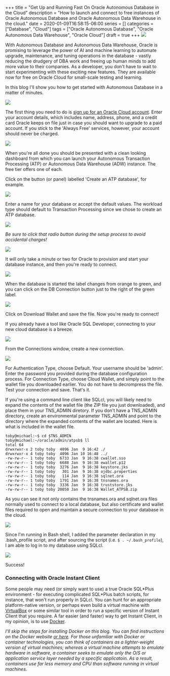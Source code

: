 +++ 
title = "Get Up and Running Fast On Oracle Autonomous Database in the Cloud"
description = "How to launch and connect to free instances of Oracle Autonomous Database and Oracle Autonomous Data Warehouse in the cloud."
date = 2020-01-09T16:58:15-06:00
series = []
categories = ["Database", "Cloud"]
tags = ["Oracle Autonomous Database", "Oracle Autonomous Data Warehouse", "Oracle Cloud"]
draft = true
+++
![](https://res.cloudinary.com/tobyblog/image/upload/v1578611791/img/Screenshot_from_2020-01-09_17.15.20.jpg)

With Autonomous Database and Autonomous Data Warehouse, Oracle is promising to leverage the power of AI and machine learning to automate upgrade, maintenance, and tuning operations in the database - vastly reducing the drudgery of DBA work and freeing up human minds to add more value to their companies. As a developer, you don't have to wait to start experimenting with these exciting new features. They are available now for free on Oracle Cloud for small-scale testing and learning.

In this blog I'll show you how to get started with Autonomous Database in a matter of minutes.

![](https://res.cloudinary.com/tobyblog/image/upload/v1578613738/img/Screenshot_from_2020-01-09_17.48.03.jpg)

The first thing you need to do is [sign up for an Oracle Cloud account](https://myservices.us.oraclecloud.com/mycloud/signup). Enter your account details, which includes name, address, phone, and a credit card Oracle keeps on file just in case you should want to upgrade to a paid account. If you stick to the 'Always Free' services, however, your account should never be charged.

![](https://res.cloudinary.com/tobyblog/image/upload/v1578614479/img/Screenshot_from_2020-01-09_13.06.36.jpg)

When you're all done you should be presented with a clean looking dashboard from which you can launch your Autonomous Transaction Processing (ATP) or Autonomous Data Warehouse (ADW) instance. The free tier offers one of each.

Click on the button (or panel) labelled 'Create an ATP database', for example. 

![](https://res.cloudinary.com/tobyblog/image/upload/v1578694026/img/Screenshot_from_2020-01-10_16.06.51.jpg)

Enter a name for your database or accept the default values. The workload type should default to Transaction Processing since we chose to create an ATP database. 

![](https://res.cloudinary.com/tobyblog/image/upload/v1578614301/img/Screenshot_from_2020-01-09_13.08.57.jpg)
 
*Be sure to click that radio button during the setup process to avoid accidental charges!*

![](https://res.cloudinary.com/tobyblog/image/upload/v1578694291/img/Screenshot_from_2020-01-09_13.11.08.jpg)

It will only take a minute or two for Oracle to provision and start your database instance, and then you're ready to connect.

![](https://res.cloudinary.com/tobyblog/image/upload/v1578694525/img/Screenshot_from_2020-01-09_17.11.52.jpg)

When the database is started the label changes from orange to green, and you can click on the DB Connection button just to the right of the green label. 

![](https://res.cloudinary.com/tobyblog/image/upload/v1578694559/img/Screenshot_from_2020-01-09_16.23.01.jpg)

Click on Download Wallet and save the file. Now you're ready to connect!

If you already have a tool like Oracle SQL Developer, connecting to your new cloud database is a breeze.

![](https://res.cloudinary.com/tobyblog/image/upload/v1578694991/img/Screenshot_from_2020-01-10_16.20.49.jpg)

From the Connections window, create a new connection.

![](https://res.cloudinary.com/tobyblog/image/upload/v1578695134/img/Screenshot_from_2020-01-10_16.25.12.jpg)

For Authentication Type, choose Default. Your username should be 'admin'. Enter the password you provided during the database configuration process. For Connection Type, choose Cloud Wallet, and simply point to the wallet file you downloaded earlier. You do not have to decrompress the file. Test your connection and save. That's it.

If you're using a command line client like SQLcl, you will likely need to expand the contents of the wallet file (the ZIP file you just downloaded), and place them in your TNS_ADMIN diretory. If you don't have a TNS_ADMIN directory, create an environmental parameter TNS_ADMIN and point to the directory where the expanded contents of the wallet are located. Here is what is included in the wallet file.

```
toby@michael:~$ cd $TNS_ADMIN
toby@michael:~/oracle/admin/atpsb$ ll
total 64
drwxrwxr-x 2 toby toby  4096 Jan  9 16:42 ./
drwxrwxr-x 4 toby toby  4096 Jan 10 16:48 ../
-rw-rw-r-- 1 toby toby  6733 Jan  9 16:38 cwallet.sso
-rw-rw-r-- 1 toby toby  6688 Jan  9 16:38 ewallet.p12
-rw-rw-r-- 1 toby toby  3276 Jan  9 16:38 keystore.jks
-rw-rw-r-- 1 toby toby   301 Jan  9 16:38 ojdbc.properties
-rw-rw-r-- 1 toby toby   114 Jan  9 16:38 sqlnet.ora
-rw-rw-r-- 1 toby toby  1791 Jan  9 16:38 tnsnames.ora
-rw-rw-r-- 1 toby toby  3336 Jan  9 16:38 truststore.jks
-rw-rw-r-- 1 toby toby 20050 Jan  9 16:38 Wallet_ATPSB.zip
```

As you can see it not only contains the tnsnames.ora and sqlnet.ora files normally used to connect to a local database, but also certificate and wallet files required to open and maintain a secure connection to your database in the cloud.

![](https://res.cloudinary.com/tobyblog/image/upload/v1578695737/img/Screenshot_from_2020-01-10_16.33.11.jpg)

Since I'm running in Bash shell, I added the parameter declaration in my .bash_profile script, and after sourcing the script (i.e. `$ . ~/.bash_profile`), I am able to log in to my database using SQLcl.

![](https://res.cloudinary.com/tobyblog/image/upload/v1578696605/img/Screenshot_from_2020-01-10_16.49.36.jpg)

Success!

### Connecting with Oracle Instant Client

Some people may need (or simply want to use) a true Oracle SQL\*Plus environment - for executing complicated SQL\*Plus batch scripts, for instance, that won't run properly in SQLcl. You can hunt for an appropriate platform-native version, or perhaps even build a virtual machine with [VirtualBox](http://www.virtualbox.org/) or some similar tool in order to run a specific version of Instant Client that you require. A far easier (and faster)  way to get Instant Client, in my opinion, is to use [Docker](http://www.docker.com/).   
 
*I'll skip the steps for installing Docker on this blog. You can find instructions on the Docker website [or here](https://lmgtfy.com/?q=how+to+install+docker). For those unfamiliar with Docker or container technologies, you can think of containers as a lighter-weight version of virtual machines; whereas a virtual machine attempts to emulate hardware in software, a container seeks to emulate only the O/S or application service layer needed by a specific applicatoin. As a result, containers use far less memory and CPU than software running in virtual machines.*


 


